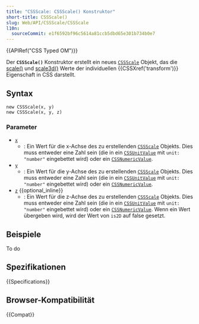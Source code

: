 ```yaml
---
title: "CSSScale: CSSScale() Konstruktor"
short-title: CSSScale()
slug: Web/API/CSSScale/CSSScale
l10n:
  sourceCommit: e1f6592bf96c5614a81ccb5dbd65e301b734b0e7
---
```


{{APIRef("CSS Typed OM")}}

Der **`CSSScale()`** Konstruktor erstellt ein neues [`CSSScale`](/de/docs/Web/API/CSSScale) Objekt, das die [scale()](/de/docs/Web/CSS/transform-function/scale) und [scale3d()](/de/docs/Web/CSS/transform-function/scale3d) Werte der individuellen {{CSSXref('transform')}} Eigenschaft in CSS darstellt.

## Syntax

```js-nolint
new CSSScale(x, y)
new CSSScale(x, y, z)
```

### Parameter

- [`x`](/de/docs/Web/API/CSSScale/x)
  - : Ein Wert für die x-Achse des zu erstellenden [`CSSScale`](/de/docs/Web/API/CSSScale) Objekts. Dies muss entweder eine Zahl sein (die in ein [`CSSUnitValue`](/de/docs/Web/API/CSSUnitValue) mit `unit: "number"` eingebettet wird) oder ein [`CSSNumericValue`](/de/docs/Web/API/CSSNumericValue).
- [`y`](/de/docs/Web/API/CSSScale/y)
  - : Ein Wert für die y-Achse des zu erstellenden [`CSSScale`](/de/docs/Web/API/CSSScale) Objekts. Dies muss entweder eine Zahl sein (die in ein [`CSSUnitValue`](/de/docs/Web/API/CSSUnitValue) mit `unit: "number"` eingebettet wird) oder ein [`CSSNumericValue`](/de/docs/Web/API/CSSNumericValue).
- [`z`](/de/docs/Web/API/CSSScale/z) {{optional_inline}}
  - : Ein Wert für die z-Achse des zu erstellenden [`CSSScale`](/de/docs/Web/API/CSSScale) Objekts. Dies muss entweder eine Zahl sein (die in ein [`CSSUnitValue`](/de/docs/Web/API/CSSUnitValue) mit `unit: "number"` eingebettet wird) oder ein [`CSSNumericValue`](/de/docs/Web/API/CSSNumericValue). Wenn ein Wert übergeben wird, wird der Wert von `is2D` auf false gesetzt.

## Beispiele

To do

## Spezifikationen

{{Specifications}}

## Browser-Kompatibilität

{{Compat}}

